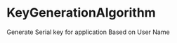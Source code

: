 KeyGenerationAlgorithm
======================

Generate Serial key for application Based on User Name

